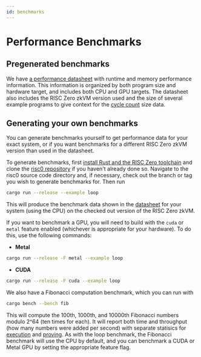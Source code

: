 ```yaml
---
id: benchmarks
---
```


# Performance Benchmarks

## Pregenerated benchmarks

We have [a performance datasheet][datasheet] with runtime and memory performance information.
This information is organized by both program size and hardware target, and includes both CPU and GPU targets.
The datasheet also includes the RISC Zero zkVM version used and the size of several example programs to give context for the [cycle count] size data.

## Generating your own benchmarks

You can generate benchmarks yourself to get performance data for your exact system, or if you want benchmarks for a different RISC Zero zkVM version than used in the datasheet.

To generate benchmarks, first [install Rust and the RISC Zero toolchain][install-toolchain] and clone the [risc0 repository] if you haven't already done so.
Navigate to the risc0 source code directory and, if necessary, check out the branch or tag you wish to generate benchmarks for.
Then run

```bash
cargo run --release --example loop
```

This will produce the benchmark data shown in the [datasheet] for your system (using the CPU) on the checked out version of the RISC Zero zkVM.

If you want to benchmark a GPU, you will need to build with the `cuda` or `metal` feature enabled (whichever is appropriate for your hardware).
To do this, use the following commands:

- **Metal**

```bash
cargo run --release -F metal --example loop
```

- **CUDA**

```bash
cargo run --release -F cuda --example loop
```

We also have a Fibonacci computation benchmark, which you can run with

```bash
cargo bench --bench fib
```

This will compute the 100th, 1000th, and 10000th Fibonacci numbers modulo 2^64 (ten times for each).
It will report both time and throughput (how many numbers were added per second) with separate statisics for [execution] and [proving].
As with the loop benchmark, the Fibonacci benchmark will use the CPU by default, and you can benchmark a CUDA or Metal GPU by setting the appropriate feature flag.

[cycle count]: /terminology#clock-cycles
[datasheet]: https://dev.risczero.com/datasheet.pdf
[execution]: /terminology#execute
[install-toolchain]: ./install.md
[proving]: /terminology#prover
[risc0 repository]: https://github.com/risc0/risc0
